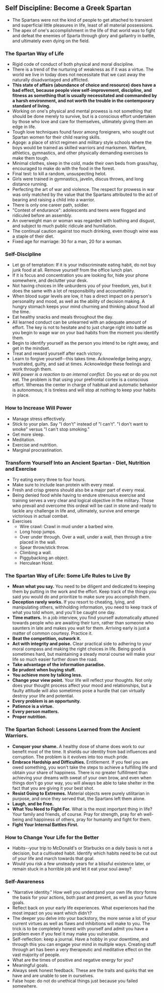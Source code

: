 ## Self Discipline: Become a Greek Spartan

- The Spartans were not the kind of people to get attached to transient and superficial little pleasures in life, least of all material possessions.
- The apex of one's accomplishment in the life of that world was to fight and defeat the enemies of Sparta through glory and gallantry in battle, and ultimately even dying on the field.

### The Spartan Way of Life

- Rigid code of conduct of both physical and moral discipline.
- There is a trend of the nurturing of weakness as if it was a virtue. The world we live in today does not necessitate that we cast away the naturally disadvantaged and afflicted.
- **This state of affairs (abundance of choice and resource) does have a bad effect, because people view self-improvement, discipline, and fitness as something that is usually necessitated and commanded by a harsh environment, and not worth the trouble in the contemporary standard of living.**
- Working on one's physical and mental prowess is not something that should be done merely to survive, but is a conscious effort undertaken by those who love and care for themselves, ultimately giving them an edge in life.
- Tough love techniques found favor among foreigners, who sought out Spartan women for their child rearing skills.
- Agoge: a place of strict regimen and military style schools where the boys would be trained as skilled warriors and marksmen. Warfare, athletics, gymnastics, and other physically demanding exercises to make them tough.
- Minimal clothes, sleep in the cold, made their own beds from grass/hay, encouraged to make do with the food in the forest.
- Final test: to kill a random, unsuspecting helot.
- Girls were trained in gymnastics, javelin, discus throws, and long distance running.
- Perfecting the art of war and violence. The respect for prowess in war was only matched by the value that the Spartans attributed to the act of bearing and raising a child into a warrior.
- There is only one career path, soldier.
- "Contest of endurance": adolescents and teens were flogged and ridiculed before an assembly.
- An overweight man or woman was regarded with loathing and disgust, and subject to much public ridicule and humiliation.
- The continual caution against too much drinking, even though wine was a staple of their diet.
- Fixed age for marriage: 30 for a man, 20 for a woman.

### Self-Discipline

- Let go of temptation: If it is your indiscriminate eating habit, do not buy junk food at all. Remove yourself from the office lunch plan.
- If it is focus and concentration you are looking for, hide your phone somewhere, and declutter your desk.
- Not having choices in life unburdens you of your freedom, yes, but it does the same with a lot of responsibility and accountability.
- When blood sugar levels are low, it has a direct impact on a person's personality and mood, as well as the ability of decision making. A hungry stomach keeps your mind churning and thinking about food all the time.
- Eat healthy snacks and meals throughout the day.
- All learned conduct can be unlearned with an adequate amount of effort. The key is not to hesitate and to just charge right into battle as you begin to wage war on your bad habits from the moment you identify them.
- Begin to identify yourself as the person you intend to be right away, and get in the mindset.
- Treat and reward yourself after each victory.
- Learn to forgive yourself--this takes time. Acknowledge being angry, frustrated, guilty, and sad at times. Acknowledge these feelings and work through them.
- *Will power is a reaction to an internal conflict.* Do you eat or do you not eat. The problem is that using your prefrontal cortex is a conscious effort. Whereas the center in charge of habitual and automatic behavior is autonomous; it is tireless and will stop at nothing to keep your habits in place.

### How to Increase Will Power

- Manage stress effectively.
- Stick to your plan. Say "I don't" instead of "I can't". "I don't want to smoke" versus "I can't stop smoking."
- Get more sleep.
- Meditation.
- Exercise and nutrition.
- Marginal procrastination.

### Transform Yourself Into an Ancient Spartan - Diet, Nutrition and Exercise

- Try eating every three to four hours.
- Make sure to include lean protein with every meal.
- Fresh and crisp greens should also be a major part of every meal.
- Being denied food while having to endure strenuous exercise and training serves a very clear and logical objective in the military. Those who prevail and overcome this ordeal will be cast in stone and ready to tackle any challenge in life and, ultimately, survive and emerge victorious in actual combat.
- Exercises
  - Wire crawl: Crawl in mud under a barbed wire.
  - Long hoop jumps.
  - Over under through. Over a wall, under a wall, then through a tire placed in the wall.
  - Spear throw/stick throw.
  - Climbing a wall.
  - Piggybacking an object.
  - Herculean Hoist.

### The Spartan Way of Life: Some Life Rules to Live By

- **Mean what you say.** You need to be diligent and dedicated to keeping them by putting in the work and the effort. Keep track of the things you said you would do and prioritize to make sure you accomplish them.
- **Deception rarely works.** If you resort to cheating, lying, and manipulating others, withholding information, you need to keep track of what you told whom, and you'll be caught one day.
- **Time matters.** In a job interview, you find yourself automatically attuned towards people who are awaiting their turn, rather than someone who saunters in late and makes you wait for them. Arriving early is just a matter of common courtesy. Practice it.
- **Beat the competition, outwork it.**
- **Act with integrity and poise.** Clear practical side to adhering to your moral compass and making the right choices in life. Being good is sometimes hard, but maintaining a steady moral course will make your life so much easier further down the road.
- **Take advantage of the information paradise.**
- **Be prudent when buying stuff.**
- **You achieve more by talking less.**
- **Change your view point.** Your life will reflect your thoughts. Not only does your thought process affect your mood and relationships, but a faulty attitude will also sometimes pose a hurdle that can virtually destroy your life and potential.
- **Every problem is an opportunity.**
- **Patience is a virtue.**
- **Every person matters.**
- **Proper nutrition.**

### The Spartan School: Lessons Learned from the Ancient Warriors.

- **Conquer your shame.** A healthy dose of shame does work to our benefit most of the time. It shields our identity from bad influences and corruption. The problem is it evolves into too much pride.
- **Embrace Hardship and Difficulties.** Entitlement. If you feel you are owed something, you won't take the steps to achieve a fulfilling life and obtain your share of happiness. There is no greater fulfillment than achieving your dreams with sweat of your own brow, and even when things don't go your way, you will always be able to take shelter in the fact that you are giving it your best shot.
- **Resist Going to Extremes.** Material objects were purely utilitarian in purpose, and once they served that, the Spartans left them alone.
- **Laugh, and be Free.**
- **What You Need to Fight For.** What is the most important thing in life? Your family and friends, of course. Pray for strength, pray for eh well-being and happiness of others, pray for humanity and fight for them.
- **Fight Your Internal Battles First.**

### How to Change Your Life for the Better

- Habits--your trip to McDonald's or Starbucks on a daily basis is not a decision, but a cultivated habit. Identify which habits need to be cut out of your life and march towards that goal.
- Would you risk a few unsteady years for a blissful existence later, or remain stuck in a horrible job and let it eat your soul away?

### Self-Awareness

- "Narrative identity." How well you understand your own life story forms the basis for your actions, both past and present, as well as your future goals.
- Reflect back on your early life experiences. What experiences had the most impact on you want which didn't?
- The deeper you delve into your backstory, the more sense a lot of your current virtues as well as flaws and inhibitions will make to you. The trick is to be completely honest with yourself and admit you have a problem even if you feel it may make you vulnerable.
- Self-reflection: keep a journal. Have a hobby in your downtime, and through this you can engage your mind in multiple ways. Creating stuff through art has been a very therapeutic and meditative effect on the vast majority of people.
- What are the times of positive and negative energy for you?
- Meaningful goals.
- Always seek honest feedback. These are the traits and quirks that we have and are unable to see in ourselves.
- False hope: do not do unethical things just because you failed somewhere.
